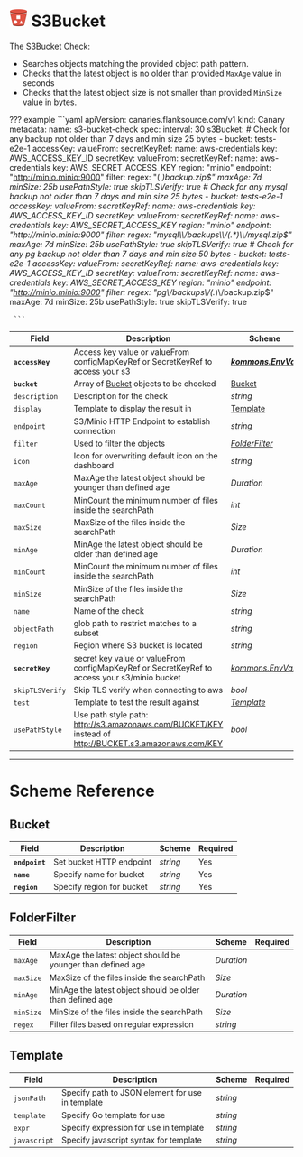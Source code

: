 # <img src='https://raw.githubusercontent.com/flanksource/flanksource-ui/main/src/icons/s3Bucket.svg' style='height: 32px'/> S3Bucket

The S3Bucket Check:

* Searches objects matching the provided object path pattern.
* Checks that the latest object is no older than provided `MaxAge` value in seconds
* Checks that the latest object size is not smaller than provided `MinSize` value in bytes.

??? example
     ```yaml
     apiVersion: canaries.flanksource.com/v1
     kind: Canary
     metadata:
       name: s3-bucket-check
     spec:
       interval: 30
       s3Bucket:
         # Check for any backup not older than 7 days and min size 25 bytes
         - bucket: tests-e2e-1
           accessKey:
             valueFrom:
               secretKeyRef:
                 name: aws-credentials
                 key: AWS_ACCESS_KEY_ID
           secretKey:
             valueFrom:
               secretKeyRef:
                 name: aws-credentials
                 key: AWS_SECRET_ACCESS_KEY
           region: "minio"
           endpoint: "http://minio.minio:9000"
           filter:
             regex: "(.*)backup.zip$"
           maxAge: 7d
           minSize: 25b
           usePathStyle: true
           skipTLSVerify: true
         # Check for any mysql backup not older than 7 days and min size 25 bytes
         - bucket: tests-e2e-1
           accessKey:
             valueFrom:
               secretKeyRef:
                 name: aws-credentials
                 key: AWS_ACCESS_KEY_ID
           secretKey:
             valueFrom:
               secretKeyRef:
                 name: aws-credentials
                 key: AWS_SECRET_ACCESS_KEY
           region: "minio"
           endpoint: "http://minio.minio:9000"
           filter:
             regex: "mysql\\/backups\\/(.*)\\/mysql.zip$"
           maxAge: 7d
           minSize: 25b
           usePathStyle: true
           skipTLSVerify: true
         # Check for any pg backup not older than 7 days and min size 50 bytes
         - bucket: tests-e2e-1
           accessKey:
             valueFrom:
               secretKeyRef:
                 name: aws-credentials
                 key: AWS_ACCESS_KEY_ID
           secretKey:
             valueFrom:
               secretKeyRef:
                 name: aws-credentials
                 key: AWS_SECRET_ACCESS_KEY
           region: "minio"
           endpoint: "http://minio.minio:9000"
           filter:
             regex: "pg\\/backups\\/(.*)\\/backup.zip$"
           maxAge: 7d
           minSize: 25b
           usePathStyle: true
           skipTLSVerify: true
     
     ```

| Field | Description | Scheme | Required |
| ----- | ----------- | ------ | -------- |
| **`accessKey`** | Access key value or valueFrom configMapKeyRef or SecretKeyRef to access your s3 | [***kommons.EnvVar***](https://pkg.go.dev/github.com/flanksource/kommons#EnvVar) | Yes |
| **`bucket`** | Array of [Bucket](#bucket) objects to be checked | [Bucket](#bucket) | Yes |
| `description` | Description for the check | *string* |  |
| `display` | Template to display the result in | [Template](#template) |  |
| `endpoint` | S3/Minio HTTP Endpoint to establish connection | *string* |  |
| `filter` | Used to filter the objects  | [*FolderFilter*](#folderfilter) |  |
| `icon` | Icon for overwriting default icon on the dashboard | *string* |  |
| `maxAge` | MaxAge the latest object should be younger than defined age | *Duration* |  |
| `maxCount` | MinCount the minimum number of files inside the searchPath | *int* |  |
| `maxSize` | MaxSize of the files inside the searchPath | *Size* |  |
| `minAge` | MinAge the latest object should be older than defined age | *Duration* |  |
| `minCount` | MinCount the minimum number of files inside the searchPath | *int* |  |
| `minSize` | MinSize of the files inside the searchPath | *Size* |  |
| `name` | Name of the check | *string* |  |
| `objectPath` | glob path to restrict matches to a subset | *string* |  |
| `region` | Region where S3 bucket is located | *string* |  |
| **`secretKey`** | secret key value or valueFrom configMapKeyRef or SecretKeyRef to access your s3/minio bucket | [*kommons.EnvVar*](https://pkg.go.dev/github.com/flanksource/kommons#EnvVar) | Yes |
| `skipTLSVerify` | Skip TLS verify when connecting to aws | *bool* |  |
| `test`| Template to test the result against | [*Template*](#template) |  |
| `usePathStyle` | Use path style path: http://s3.amazonaws.com/BUCKET/KEY instead of http://BUCKET.s3.amazonaws.com/KEY | *bool* |  |

---
# Scheme Reference
## Bucket

| Field | Description | Scheme | Required |
| ----- | ----------- | ------ | -------- |
| **`endpoint`** | Set bucket HTTP endpoint | *string* | Yes |
| **`name`** | Specify name for bucket | *string* | Yes |
| **`region`** | Specify region for bucket | *string* | Yes |

## FolderFilter


| Field | Description | Scheme | Required |
| ----- | ----------- | ------ | -------- |
| `maxAge` | MaxAge the latest object should be younger than defined age | *Duration* |  |
| `maxSize` | MaxSize of the files inside the searchPath | *Size* |  |
| `minAge` | MinAge the latest object should be older than defined age | *Duration* |  |
| `minSize` | MinSize of the files inside the searchPath | *Size* |  |
| `regex` | Filter files based on regular expression  | *string* |  |

## Template

| Field | Description | Scheme | Required |
| ----- | ----------- | ------ | -------- |
| `jsonPath` | Specify path to JSON element for use in template | *string* |  |
| `template` | Specify Go template for use | *string* |  |
| `expr` | Specify expression for use in template  | *string* |  |
| `javascript` | Specify javascript syntax for template | *string* |  |
